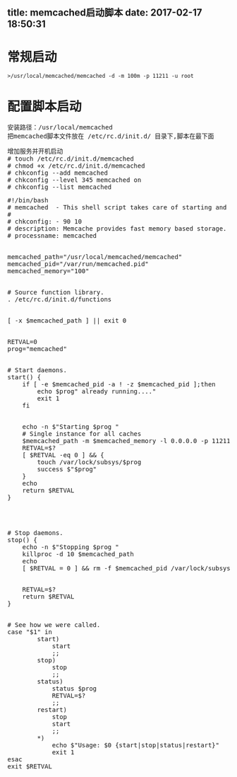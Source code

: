 title: memcached启动脚本
date: 2017-02-17 18:50:31
---
#	常规启动
	>/usr/local/memcached/memcached -d -m 100m -p 11211 -u root  
	
#	配置脚本启动
<pre>
安装路径：/usr/local/memcached 
把memcached脚本文件放在 /etc/rc.d/init.d/ 目录下,脚本在最下面
</pre>

<!--more-->
<pre>
增加服务并开机启动
# touch /etc/rc.d/init.d/memcached
# chmod +x /etc/rc.d/init.d/memcached
# chkconfig --add memcached
# chkconfig --level 345 memcached on
# chkconfig --list memcached
</pre>

<pre>
#!/bin/bash
# memcached  - This shell script takes care of starting and stopping memcached.
#
# chkconfig: - 90 10
# description: Memcache provides fast memory based storage.
# processname: memcached


memcached_path="/usr/local/memcached/memcached"
memcached_pid="/var/run/memcached.pid"
memcached_memory="100"


# Source function library.
. /etc/rc.d/init.d/functions


[ -x $memcached_path ] || exit 0


RETVAL=0
prog="memcached"


# Start daemons.
start() {
	if [ -e $memcached_pid -a ! -z $memcached_pid ];then
		echo $prog" already running...."
		exit 1
	fi


	echo -n $"Starting $prog "
	# Single instance for all caches
	$memcached_path -m $memcached_memory -l 0.0.0.0 -p 11211 -u root -d -P $memcached_pid
	RETVAL=$?
	[ $RETVAL -eq 0 ] && {
		touch /var/lock/subsys/$prog
		success $"$prog"
	}
	echo
	return $RETVAL
}




# Stop daemons.
stop() {
	echo -n $"Stopping $prog "
	killproc -d 10 $memcached_path
	echo
	[ $RETVAL = 0 ] && rm -f $memcached_pid /var/lock/subsys/$prog


	RETVAL=$?
	return $RETVAL
}


# See how we were called.
case "$1" in
		start)
			start
			;;
		stop)
			stop
			;;
		status)
			status $prog
			RETVAL=$?
			;;
		restart)
			stop
			start
			;;
		*)
			echo $"Usage: $0 {start|stop|status|restart}"
			exit 1
esac
exit $RETVAL
</pre>



